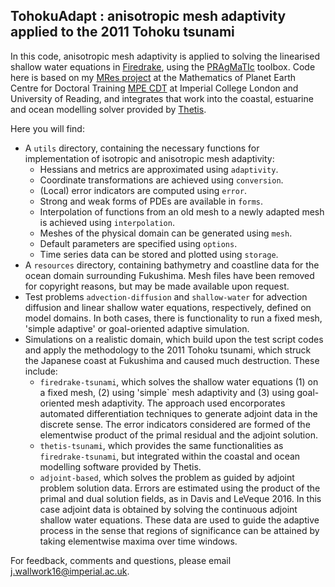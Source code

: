 ## TohokuAdapt : anisotropic mesh adaptivity applied to the 2011 Tohoku tsunami ##

In this code, anisotropic mesh adaptivity is applied to solving the linearised shallow water equations in
[Firedrake][1], using the [PRAgMaTIc][2] toolbox. Code here is based on my [MRes project][3] at the Mathematics of
Planet Earth Centre for Doctoral Training [MPE CDT][4] at Imperial College London and University of Reading, and
integrates that work into the coastal, estuarine and ocean modelling solver provided by [Thetis][5].

Here you will find:
* A ``utils`` directory, containing the necessary functions for implementation of isotropic and anisotropic mesh
adaptivity:
    * Hessians and metrics are approximated using ``adaptivity``.
    * Coordinate transformations are achieved using ``conversion``.
    * (Local) error indicators are computed using ``error``.
    * Strong and weak forms of PDEs are available in ``forms``.
    * Interpolation of functions from an old mesh to a newly adapted mesh is achieved using ``interpolation``.
    * Meshes of the physical domain can be generated using ``mesh``.
    * Default parameters are specified using ``options``.
    * Time series data can be stored and plotted using ``storage``.
* A ``resources`` directory, containing bathymetry and coastline data for the ocean domain surrounding Fukushima. Mesh
files have been removed for copyright reasons, but may be made available upon request.
* Test problems ``advection-diffusion`` and ``shallow-water`` for advection diffusion and linear shallow water 
equations, respectively, defined on model domains. In both cases, there is functionality to run a fixed mesh, 'simple 
adaptive' or goal-oriented adaptive simulation.
* Simulations on a realistic domain, which build upon the test script codes and apply the methodology to the 2011 Tohoku
tsunami, which struck the Japanese coast at Fukushima and caused much destruction. These include:
    * ``firedrake-tsunami``, which solves the shallow water equations (1) on a fixed mesh, (2) using 'simple` mesh
     adaptivity and (3) using goal-oriented mesh adaptivity. The approach used encorporates automated differentiation 
     techniques to generate adjoint data in the discrete sense. The error indicators considered are formed of the 
     elementwise product of the primal residual and the adjoint solution.
    * ``thetis-tsunami``, which provides the same functionalities as ``firedrake-tsunami``, but integrated within the
    coastal and ocean modelling software provided by Thetis.
    * ``adjoint-based``, which solves the problem as guided by adjoint problem solution data. Errors are estimated using
    the product of the primal and dual solution fields, as in Davis and LeVeque 2016. In this case adjoint data is 
    obtained by solving the continuous adjoint shallow water equations. These data are used to guide the adaptive
    process in the sense that regions of significance can be attained by taking elementwise maxima over time windows.

For feedback, comments and questions, please email j.wallwork16@imperial.ac.uk.

[1]: http://firedrakeproject.org/ "Firedrake"
[2]: https://github.com/meshadaptation/pragmatic "PRAgMaTIc"
[3]: https://github.com/jwallwork23/MResProject "MRes project"
[4]: http://mpecdt.org "MPE CDT"
[5]: http://thetisproject.org/index.html "Thetis"